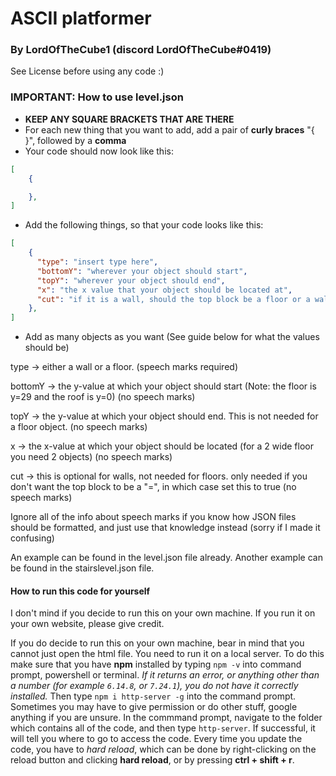 # ASCII platformer
### By LordOfTheCube1 (discord LordOfTheCube#0419)

See License before using any code :)

### IMPORTANT: How to use level.json
- **KEEP ANY SQUARE BRACKETS THAT ARE THERE**
- For each new thing that you want to add, add a pair of **curly braces** "{ }", followed by a **comma**
- Your code should now look like this:
```json
[
    {

    },
]
```
- Add the following things, so that your code looks like this:
```json
[
    {
      "type": "insert type here",
      "bottomY": "wherever your object should start",
      "topY": "wherever your object should end",
      "x": "the x value that your object should be located at",
      "cut": "if it is a wall, should the top block be a floor or a wall block"
    },
]
```
- Add as many objects as you want (See guide below for what the values should be)

type -> either a wall or a floor. (speech marks required)

bottomY -> the y-value at which your object should start (Note: the floor is y=29 and the roof is y=0) (no speech marks)

topY -> the y-value at which your object should end. This is not needed for a floor object. (no speech marks)

x ->  the x-value at which your object should be located (for a 2 wide floor you need 2 objects) (no speech marks)

cut -> this is optional for walls, not needed for floors. only needed if you don't want the top block to be a "=", in which case set this to true (no speech marks)

Ignore all of the info about speech marks if you know how JSON files should be formatted, and just use that knowledge instead (sorry if I made it confusing)

An example can be found in the level.json file already. Another example can be found in the stairslevel.json file.

#### How to run this code for yourself

I don't mind if you decide to run this on your own machine. If you run it on your own website, please give credit.

If you do decide to run this on your own machine, bear in mind that you cannot just open the html file. You need to run it on a local server. To do this make sure that you have **npm** installed by typing `npm -v` into command prompt, powershell or terminal. *If it returns an error, or anything other than a number (for example `6.14.8`, or `7.24.1`), you do not have it correctly installed.* Then type `npm i http-server -g` into the command prompt. Sometimes you may have to give permission or do other stuff, google anything if you are unsure. In the commmand prompt, navigate to the folder which contains all of the code, and then type `http-server`. If successful, it will tell you where to go to access the code. Every time you update the code, you have to *hard reload*, which can be done by right-clicking on the reload button and clicking **hard reload**, or by pressing **ctrl + shift + r**.
